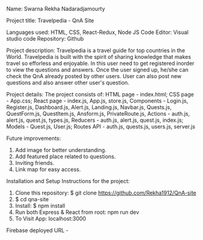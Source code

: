 Name: Swarna Rekha Nadaradjamourty

Project title: Travelpedia - QnA Site 

Languages used: HTML, CSS, React-Redux, Node JS Code Editor: Visual studio code Repository: Github

Project description: Travelpedia is a travel guide for top countries in the World. Travelpedia is built with the spirit of sharing knowledge that makes travel so efforless and enjoyable. In this user need to get registered inorder to view the questions and answers. Once the user signed up, he/she can check the QnA already posted by other users. User can also post new questions and also answer other user's question.

Project details: The project consists of: HTML page - index.html; CSS page - App.css; React page - index.js, App.js, store.js, Components - Login.js, Register.js, Dashboard.js, Alert.js, Landing.js, Navbar.js, Quests.js, QuestForm.js, QuestItem.js, Ansform.js, PrivateRoute.js, Actions - auth.js, alert.js, quest.js, types.js, Reducers - auth.js, alert.js, quest.js, index.js; Models - Quest.js, User.js; Routes API - auth.js, quests.js, users.js, server.js

Future improvements:
1. Add image for better understanding.
2. Add featured place related to questions.
3. Inviting friends.
4. Link map for easy access.

Installation and Setup Instructions for the project:
1. Clone this repository: $ git clone https://github.com/Rekha1912/QnA-site 
2. $ cd qna-site
3. Install: $ npm install
4. Run both Express & React from root: npm run dev
5. To Visit App: localhost:3000

Firebase deployed URL - 
